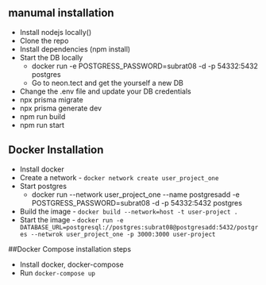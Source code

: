## manumal installation
 - Install nodejs locally()
 - Clone the repo
 - Install dependencies (npm install)
 - Start the DB locally 
    - docker run -e POSTGRESS_PASSWORD=subrat08 -d -p 54332:5432 postgres
    - Go to neon.tect and get the yourself a new DB
 - Change the .env file and update your DB credentials
 - npx prisma migrate
 - npx prisma generate dev
 - npm run build
 - npm run start

## Docker Installation
 - Install docker
 - Create a network - `docker network create user_project_one`
 - Start postgres
    - docker run --network user_project_one --name postgresadd -e POSTGRESS_PASSWORD=subrat08 -d -p 54332:5432 postgres
 - Build the image - `docker build --network=host -t user-project .`
 - Start the image - `docker run -e DATABASE_URL=postgresql://postgres:subrat08@postgresadd:5432/postgres --netwrok user_project_one -p 3000:3000 user-project` 

##Docker Compose installation steps
 - Install docker, docker-compose
 - Run `docker-compose up`